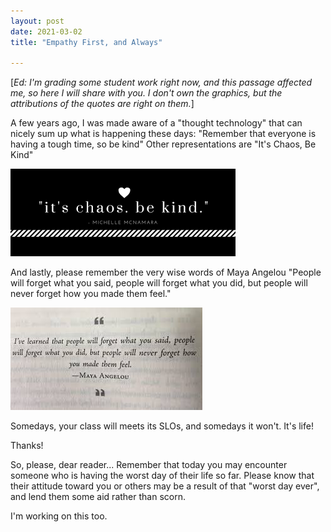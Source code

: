 ```yaml
---
layout: post
date: 2021-03-02
title: "Empathy First, and Always"

---
```



[*Ed: I'm grading some student work right now, and this passage affected me, so here I will share with you. I don't own the graphics, but the attributions of the quotes are right on them.*]


A few years ago, I was made aware of a "thought technology" that can nicely sum up what is happening these days: "Remember that everyone is having a tough time, so be kind" Other representations are "It's Chaos, Be Kind" 

<img src="/images/mcnamara.png">



 And lastly, please remember the very wise words of Maya Angelou "People will forget what you said, people will forget what you did, but people will never forget how you made them feel."

<img src="/images/Angelou.jpeg">

 Somedays, your class will meets its SLOs, and somedays it won't. It's life!

Thanks!

So, please, dear reader... Remember that today you may encounter someone who is having the worst day of their life so far. Please know that their attitude toward you or others may be a result of that "worst day ever", and lend them some aid rather than scorn. <br />

I'm working on this too.

